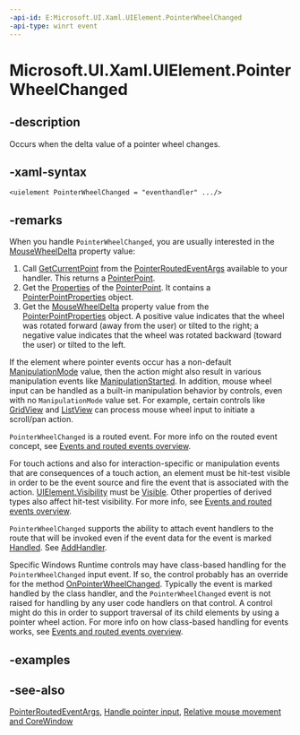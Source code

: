 ```yaml
---
-api-id: E:Microsoft.UI.Xaml.UIElement.PointerWheelChanged
-api-type: winrt event
---
```


<!-- Event syntax
public event Microsoft.UI.Xaml.Input.PointerEventHandler PointerWheelChanged
-->

# Microsoft.UI.Xaml.UIElement.PointerWheelChanged

## -description

Occurs when the delta value of a pointer wheel changes.

## -xaml-syntax

```xaml
<uielement PointerWheelChanged = "eventhandler" .../>
```

## -remarks

When you handle `PointerWheelChanged`, you are usually interested in the [MouseWheelDelta](../microsoft.ui.input/pointerpointproperties_mousewheeldelta.md) property value:

1. Call [GetCurrentPoint](../microsoft.ui.xaml.input/pointerroutedeventargs_getcurrentpoint_293890010.md) from the [PointerRoutedEventArgs](../microsoft.ui.xaml.input/pointerroutedeventargs.md) available to your handler. This returns a [PointerPoint](../microsoft.ui.input/pointerpoint.md).
1. Get the [Properties](../microsoft.ui.input/pointerpoint_properties.md) of the [PointerPoint](../microsoft.ui.input/pointerpoint.md). It contains a [PointerPointProperties](../microsoft.ui.input/pointerpointproperties.md) object.
1. Get the [MouseWheelDelta](../microsoft.ui.input/pointerpointproperties_mousewheeldelta.md) property value from the [PointerPointProperties](../microsoft.ui.input/pointerpointproperties.md) object. A positive value indicates that the wheel was rotated forward (away from the user) or tilted to the right; a negative value indicates that the wheel was rotated backward (toward the user) or tilted to the left.

If the element where pointer events occur has a non-default [ManipulationMode](uielement_manipulationmode.md) value, then the action might also result in various manipulation events like [ManipulationStarted](uielement_manipulationstarted.md). In addition, mouse wheel input can be handled as a built-in manipulation behavior by controls, even with no `ManipulationMode` value set. For example, certain controls like [GridView](../microsoft.ui.xaml.controls/gridview.md) and [ListView](../microsoft.ui.xaml.controls/listview.md) can process mouse wheel input to initiate a scroll/pan action.

`PointerWheelChanged` is a routed event. For more info on the routed event concept, see [Events and routed events overview](/windows/uwp/xaml-platform/events-and-routed-events-overview).

For touch actions and also for interaction-specific or manipulation events that are consequences of a touch action, an element must be hit-test visible in order to be the event source and fire the event that is associated with the action. [UIElement.Visibility](uielement_visibility.md) must be [Visible](visibility.md). Other properties of derived types also affect hit-test visibility. For more info, see [Events and routed events overview](/windows/uwp/xaml-platform/events-and-routed-events-overview).

`PointerWheelChanged` supports the ability to attach event handlers to the route that will be invoked even if the event data for the event is marked [Handled](../microsoft.ui.xaml.input/pointerroutedeventargs_handled.md). See [AddHandler](uielement_addhandler_1350394113.md).

Specific Windows Runtime controls may have class-based handling for the `PointerWheelChanged` input event. If so, the control probably has an override for the method [OnPointerWheelChanged](../microsoft.ui.xaml.controls/control_onpointerwheelchanged_1637213362.md). Typically the event is marked handled by the class handler, and the `PointerWheelChanged` event is not raised for handling by any user code handlers on that control. A control might do this in order to support traversal of its child elements by using a pointer wheel action. For more info on how class-based handling for events works, see [Events and routed events overview](/windows/uwp/xaml-platform/events-and-routed-events-overview).

## -examples

## -see-also

[PointerRoutedEventArgs](../microsoft.ui.xaml.input/pointerroutedeventargs.md), [Handle pointer input](/windows/apps/design/input/handle-pointer-input), [Relative mouse movement and CoreWindow](/en-us/windows/uwp/gaming/relative-mouse-movement)
